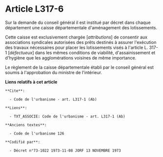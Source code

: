 # Article L317-6

Sur la demande du conseil général il est institué par décret dans chaque département une caisse départementale d'aménagement
des lotissements.

Cette caisse est exclusivement chargée [*attributions*] de consentir aux associations syndicales autorisées des prêts
destinés à assurer l'exécution des travaux nécessaires pour placer les lotissements visés à l'article L. 317-1 [*défectueux*]
dans les mêmes conditions de viabilité, d'assainissement et d'hygiène que les agglomérations voisines de même importance.

Le règlement de la caisse départementale établi par le conseil général est soumis à l'approbation du ministre de l'intérieur.

**Liens relatifs à cet article**

	**Cite**:

	  - Code de l'urbanisme - art. L317-1 (Ab)

	**Liens**:

	  - TXT_ASSOCIE: Code de l'urbanisme - art. L317-1 (Ab)

	**Anciens textes**:

	  - Code de l'urbanisme 126

	**Codifié par**:

	  - Décret n°73-1022 1973-11-08 JORF 13 NOVEMBRE 1973
